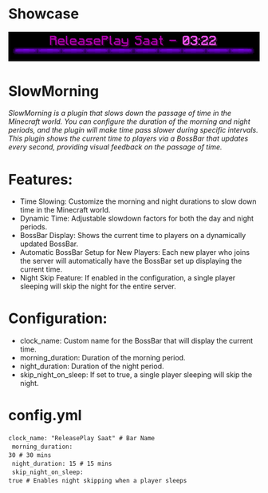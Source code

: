 # Showcase
<img src="https://raw.githubusercontent.com/utkayfirat/SlowMorning/refs/heads/main/gameplay.png"><br>

# SlowMorning
<i>SlowMorning is a plugin that slows down the passage of time in the Minecraft world. You can configure the duration of the morning and night periods, and the plugin will make time pass slower during specific intervals. This plugin shows the current time to players via a BossBar that updates every second, providing visual feedback on the passage of time.</i>

# Features:
- Time Slowing: Customize the morning and night durations to slow down time in the Minecraft world.
- Dynamic Time: Adjustable slowdown factors for both the day and night periods.
- BossBar Display: Shows the current time to players on a dynamically updated BossBar.
- Automatic BossBar Setup for New Players: Each new player who joins the server will automatically have the BossBar set up displaying the current time.
- Night Skip Feature: If enabled in the configuration, a single player sleeping will skip the night for the entire server.

# Configuration:
- clock_name: Custom name for the BossBar that will display the current time.
- morning_duration: Duration of the morning period.
- night_duration: Duration of the night period.
- skip_night_on_sleep: If set to true, a single player sleeping will skip the night.

# config.yml
<code>clock_name: "ReleasePlay Saat"  # Bar Name<br>
 morning_duration: 30  # 30 mins<br>
 night_duration: 15  # 15 mins<br>
 skip_night_on_sleep: true  # Enables night skipping when a player sleeps
</code>
